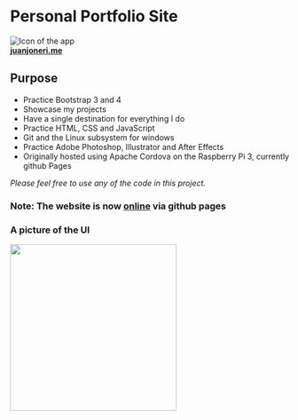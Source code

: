 # Personal Portfolio Site
![Icon of the app](http://juanjoneri.com/img/IconSite.png)<br>
[**juanjoneri.me**](http://www.juanjoneri.com)
## Purpose
* Practice Bootstrap 3 and 4
* Showcase my projects
* Have a single destination for everything I do
* Practice HTML, CSS and JavaScript
* Git and the Linux subsystem for windows
* Practice Adobe Photoshop, Illustrator and After Effects
* Originally hosted using Apache Cordova on the Raspberry Pi 3, currently github Pages

*Please feel free to use any of the code in this project.*
### Note: The website is now [online](http://www.juanjoneri.com) via github pages

### A picture of the UI
<img src="http://juanjoneri.com/img/screen.png" width="300" />

